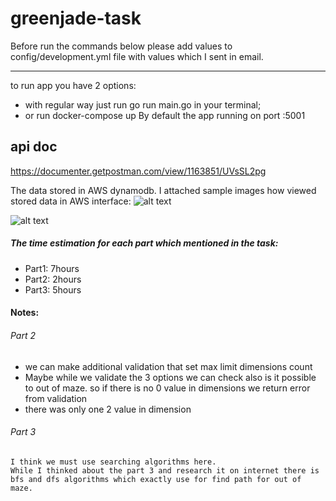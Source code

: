 # greenjade-task


Before run the commands below please add values to config/development.yml file with values which I sent in email.

---
to run app you have 2 options:
 - with regular way just run go run main.go in your terminal;
 - or run docker-compose up
By default the app running on port :5001

## api doc
https://documenter.getpostman.com/view/1163851/UVsSL2pg

The data stored in AWS dynamodb. I attached sample images how viewed stored data in AWS interface:
![alt text](https://greenjadetask.s3.eu-central-1.amazonaws.com/Screen+Shot+2022-03-24+at+12.12.03.png)

![alt text](https://greenjadetask.s3.eu-central-1.amazonaws.com/Screen+Shot+2022-03-24+at+12.12.24.png)
 

##### The time estimation for each part which mentioned in the task:

- Part1: 7hours
- Part2: 2hours
- Part3: 5hours

#### Notes:
###### Part 2
-  we can make additional validation that set max limit dimensions count
- Maybe while we validate the 3 options we can check also is it possible to out of maze. so if there is no 0 value in dimensions we return error from validation
- there was only one 2 value in dimension

###### Part 3
    I think we must use searching algorithms here. 
    While I thinked about the part 3 and research it on internet there is 
    bfs and dfs algorithms which exactly use for find path for out of maze.
    

